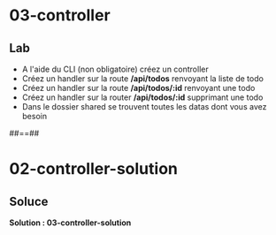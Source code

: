<!-- .slide: class="exercice" -->
# 03-controller
## Lab
- A l'aide du CLI (non obligatoire) créez un controller
- Créez un handler sur la route __/api/todos__ renvoyant la liste de todo
- Créez un handler sur la route __/api/todos/:id__ renvoyant une todo
- Créez un handler sur la router __/api/todos/:id__ supprimant une todo
- Dans le dossier shared se trouvent toutes les datas dont vous avez besoin


##==##

<!-- .slide: class="exercice" -->
# 02-controller-solution
## Soluce

**Solution : 03-controller-solution**
<!-- .element: class="full-center" -->
